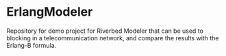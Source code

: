 # ErlangModeler
Repository for demo project for Riverbed Modeler that can be used to blocking in a telecommunication network, and compare the results with the Erlang-B formula.
